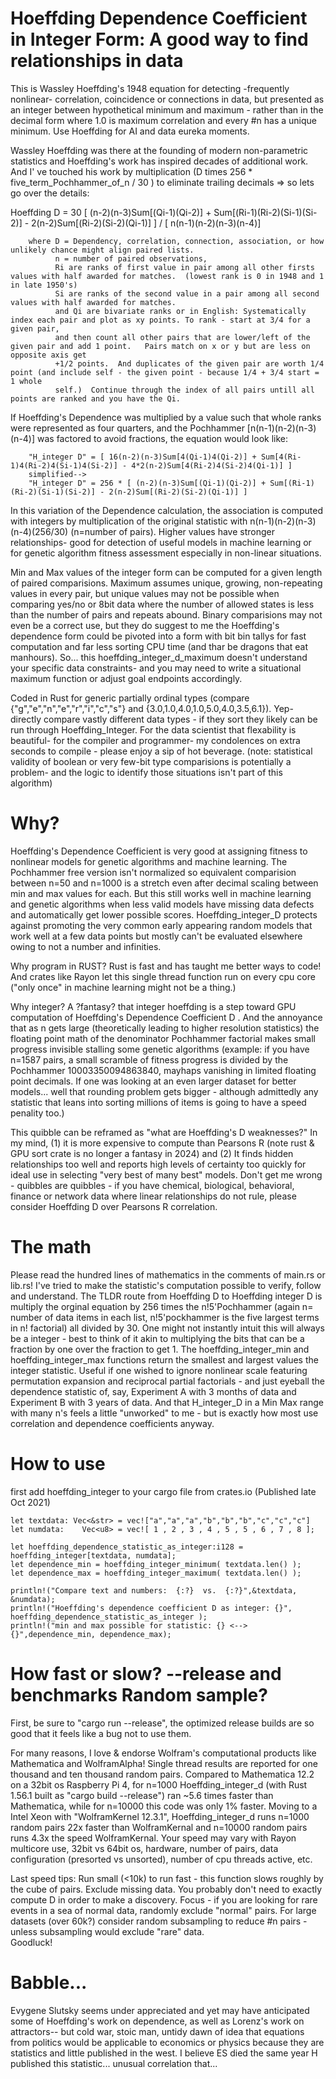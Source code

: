 # Hoeffding Dependence Coefficient in Integer Form:  A good way to find relationships in data
This is Wassley Hoeffding's 1948 equation for detecting -frequently nonlinear- correlation, coincidence or connections in data, but presented as an integer between hypothetical minimum and maximum - rather than in the decimal form where 1.0 is maximum correlation and every #n has a unique minimum.   Use Hoeffding for AI and data eureka moments.  

Wassley Hoeffding was there at the founding of modern non-parametric statistics and Hoeffding's work has inspired decades of additional work. And I' ve touched his work by multiplication (D times 256 * five_term_Pochhammer_of_n / 30 ) to eliminate trailing decimals  => so lets go over the details:

Hoeffding D = 30 [ (n-2)(n-3)Sum[(Qi-1)(Qi-2)] + Sum[(Ri-1)(Ri-2)(Si-1)(Si-2)] - 2(n-2)Sum[(Ri-2)(Si-2)(Qi-1)] ] / [ n(n-1)(n-2)(n-3)(n-4)] 
        
        where D = Dependency, correlation, connection, association, or how unlikely chance might align paired lists.
              n = number of paired observations, 
              Ri are ranks of first value in pair among all other firsts values with half awarded for matches.  (lowest rank is 0 in 1948 and 1 in late 1950's)   
              Si are ranks of the second value in a pair among all second values with half awarded for matches. 
              and Qi are bivariate ranks or in English: Systematically index each pair and plot as xy points. To rank - start at 3/4 for a given pair, 
              and then count all other pairs that are lower/left of the given pair and add 1 point.   Pairs match on x or y but are less on opposite axis get
              +1/2 points.  And duplicates of the given pair are worth 1/4 point (and include self - the given point - because 1/4 + 3/4 start = 1 whole
              self.)  Continue through the index of all pairs untill all points are ranked and you have the Qi.

If Hoeffding's Dependence was multiplied by a value such that whole ranks were represented as four quarters, and the Pochhammer [n(n-1)(n-2)(n-3)(n-4)] was factored to avoid fractions, the equation would look like:

        "H_integer D" = [ 16(n-2)(n-3)Sum[4(Qi-1)4(Qi-2)] + Sum[4(Ri-1)4(Ri-2)4(Si-1)4(Si-2)] - 4*2(n-2)Sum[4(Ri-2)4(Si-2)4(Qi-1)] ]
        simplified-->
        "H_integer D" = 256 * [ (n-2)(n-3)Sum[(Qi-1)(Qi-2)] + Sum[(Ri-1)(Ri-2)(Si-1)(Si-2)] - 2(n-2)Sum[(Ri-2)(Si-2)(Qi-1)] ]

In this variation of the Dependence calculation, the association is computed with integers by multiplication of the original statistic with 
n(n-1)(n-2)(n-3)(n-4)(256/30) (n=number of pairs).  Higher values have stronger relationships- good for detection of useful models in machine learning or for genetic algorithm fitness assessment especially in non-linear situations.

Min and Max values of the integer form can be computed for a given length of paired comparisions.  Maximum assumes unique, growing, non-repeating values in every pair, but unique values may not be possible when comparing yes/no or 8bit data where the number of allowed states is less than the number of pairs and repeats abound.  Binary comparisions may not even be a correct use, but they do suggest to me the Hoeffding's dependence form could be pivoted into a form with bit bin tallys for fast computation and far less sorting CPU time (and thar be dragons that eat manhours).   So... this hoeffding_integer_d_maximum doesn't understand your specific data constraints- and you may need to write a situational maximum function or adjust goal endpoints accordingly.  

Coded in Rust for generic partially ordinal types (compare {"g","e","n","e","r","i","c","s"} and {3.0,1.0,4.0,1.0,5.0,4.0,3.5,6.1}).  Yep- directly compare vastly different data types - if they sort they likely can be run through Hoeffding_Integer.  For the data scientist that flexability is beautiful- for the compiler and programmer- my condolences on extra seconds to compile - please enjoy a sip of hot beverage.  (note: statistical validity of boolean or very few-bit type comparisions is potentially a problem- and the logic to identify those situations isn't part of this algorithm) 

# Why?
Hoeffding's Dependence Coefficient is very good at assigning fitness to nonlinear models for genetic algorithms and machine learning.  The Pochhammer free version isn't normalized so equivalent comparision between n=50 and n=1000 is a stretch even after decimal scaling between min and max values for each.  But this still works well in machine learning and genetic algorithms when less valid models have missing data defects and automatically get lower possible scores.  Hoeffding_integer_D protects against promoting the very common early appearing random models that work well at a few data points but mostly can't be evaluated elsewhere owing to not a number and infinities.

Why program in RUST? 
Rust is fast and has taught me better ways to code!  And crates like Rayon let this single thread function run on every cpu core ("only once" in machine learning might not be a thing.) 

Why integer?   A ?fantasy? that integer hoeffding is a step toward GPU computation of Hoeffding's Dependence Coefficient D .  And the annoyance that as n gets large (theoretically leading to higher resolution statistics) the floating point math of the denominator Pochhammer factorial makes small progress invisible stalling some genetic algorithms (example:  if you have n=1587 pairs, a small scramble of fitness progress is divided by the Pochhammer 10003350094863840, mayhaps vanishing in limited floating point decimals.   If one was looking at an even larger dataset for better models... well that rounding problem gets bigger - although admittedly any statistic that leans into sorting millions of items is going to have a speed penality too.)  

This quibble can be reframed as "what are Hoeffding's D weaknesses?"  In my mind, (1) it is more expensive to compute than Pearsons R (note rust & GPU sort crate is no longer a fantasy in 2024) and (2) It finds hidden relationships too well and reports high levels of certainty too quickly for ideal use in selecting "very best of many best" models.  Don't get me wrong - quibbles are quibbles - if you have chemical, biological, behavioral, finance or network data where linear relationships do not rule, please consider Hoeffding D over Pearsons R correlation. 

# The math 
Please read the hundred lines of mathematics in the comments of main.rs or lib.rs!  I've tried to make the statistic's computation possible to verify, follow and understand.    The TLDR route from Hoeffding D to Hoeffding integer D is multiply the orginal equation by 256 times the n!5'Pochhammer (again n= number of data items in each list, n!5'pockhammer is the five largest terms in n! factorial) all divided by 30.  One might not instantly intuit this will always be a integer - best to think of it akin to multiplying the bits that can be a fraction by one over the fraction to get 1.  The hoeffding_integer_min and hoeffding_integer_max functions return the smallest and largest values the integer statistic.  Useful if one wished to ignore nonlinear scale featuring permutation expansion and reciprocal partial factorials - and just eyeball the dependence statistic of, say, Experiment A with 3 months of data and Experiment B with 3 years of data.  And that H_integer_D in a Min Max range with many n's feels a little "unworked" to me - but is exactly how most use correlation and dependence coefficients anyway.     

# How to use
first add hoeffding_integer to your cargo file from crates.io (Published late Oct 2021)

    let textdata: Vec<&str> = vec!["a","a","a","b","b","b","c","c","c"]
    let numdata:    Vec<u8> = vec![ 1 , 2 , 3 , 4 , 5 , 5 , 6 , 7 , 8 ];

    let hoeffding_dependence_statistic_as_integer:i128 = hoeffding_integer[textdata, numdata];
    let dependence_min = hoeffding_integer_minimum( textdata.len() );
    let dependence_max = hoeffding_integer_maximum( textdata.len() );

    println!("Compare text and numbers:  {:?}  vs.  {:?}",&textdata, &numdata);
    println!("Hoeffding's dependence coefficient D as integer: {}", hoeffding_dependence_statistic_as_integer );
    println!("min and max possible for statistic: {} <--> {}",dependence_min, dependence_max);

# How fast or slow?  --release and benchmarks   Random sample?
First, be sure to "cargo run --release", the optimized release builds are so good that it feels like a bug not to use them. 

For many reasons, I love & endorse Wolfram's computational products like Mathematica and WolframAlpha!  Single thread results are reported for one thousand and ten thousand random pairs. Compared to Mathematica 12.2 on a 32bit os Raspberry Pi 4, for n=1000 Hoeffding_integer_d (with Rust 1.56.1 built as "cargo build --release") ran ~5.6 times faster than Mathematica, while for n=10000 this code was only 1% faster.  Moving to a Intel Xeon with "WolframKernel 12.3.1", Hoeffding_integer_d runs n=1000 random pairs 22x faster than WolframKernal and n=10000 random pairs runs 4.3x the speed WolframKernal.  Your speed may vary with Rayon multicore use, 32bit vs 64bit os, hardware, number of pairs, data configuration (presorted vs unsorted), number of cpu threads active, etc. 

Last speed tips:  Run small (<10k) to run fast - this function slows roughly by the cube of pairs.  Exclude missing data.  You probably don't need to exactly compute D in order to make a discovery.  Focus - if you are looking for rare events in a sea of normal data, randomly exclude "normal" pairs.   For large datasets (over 60k?) consider random subsampling to reduce #n pairs - unless subsampling would exclude "rare" data.  
Goodluck!        

# Babble...
Evygene Slutsky seems under appreciated and yet may have anticipated some of Hoeffding's work on dependence, as well as Lorenz's work on attractors-- but cold war, stoic man, untidy dawn of idea that equations from politics would be applicable to economics or physics because they are statistics and little published in the west.   I believe ES died the same year H published this statistic... unusual correlation that...
